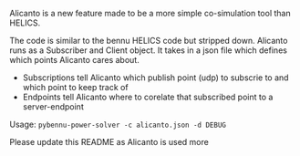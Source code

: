 Alicanto is a new feature made to be a more simple co-simulation tool than HELICS.

The code is similar to the bennu HELICS code but stripped down.
Alicanto runs as a Subscriber and Client object. It takes in a json file which defines which points Alicanto cares about.
 - Subscriptions tell Alicanto which publish point (udp) to subscrie to and which point to keep track of
 - Endpoints tell Alicanto where to corelate that subscribed point to a server-endpoint

Usage:
`pybennu-power-solver -c alicanto.json -d DEBUG`

Please update this README as Alicanto is used more 